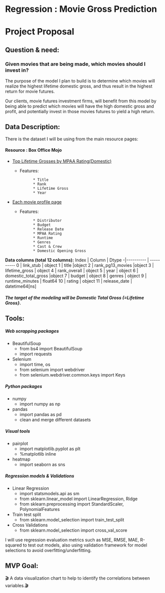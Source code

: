 # Regression : Movie Gross Prediction
# Project Proposal


## Question & need:

### Given movies that are being made, which movies should I invest in?

The purpose of the model I plan to build is to determine which movies will realize the highest lifetime domestic gross, and thus result in the highest return for movie futures.   

Our clients, movie futures investment firms, will benefit from this model by being able to predict which movies will have the high domestic gross and profit, and potentially invest in those movies futures to yield a high return.


## Data Description:


There is the dataset I will be using from the main resource pages:

#### Resource   : Box Office Mojo
   - [Top Lifetime Grosses by MPAA Rating(Domestic)](https://www.boxofficemojo.com/chart/top_lifetime_gross/?ref_=bo_cso_ac)
   		- Features:

                                      
   					* Title
   					* Rank
   					* Lifetime Gross
   					* Year

   - [Each movie profile page](https://www.boxofficemojo.com/title/tt2488496/?ref_=bo_cso_table_1)
   		- Features:
   					
   					* Distributor
   					* Budget       
   					* Release Date
   					* MPAA Rating
   					* Runtime
   					* Genres
   					* Cast & Crew
   					* Domestic Opening Gross
                                       




**Data columns  (total 12 columns):**
  Index |  Column |   Dtype
-|---------- | ----------
 0 |  link_stub  |  object
 1  | title    |object
 2  | rank_pg13_movies  |object
 3  | lifetime_gross |  object
 4  | rank_overall | object
 5  | year  | object
 6  | domestic_total_gross  |object
 7  | budget |    object
 8  | genres    |  object
 9  | runtime_minutes  | float64
 10 | rating     | object
 11 | release_date  | datetime64[ns]


##### The target of the modeling will be Domestic Total Gross (=Lifetime Gross}.


## Tools:
##### Web scrapping packages
- BeautifulSoup
    * from bs4 import BeautifulSoup
    * import requests
- Selenium
	* import time, os
	* from selenium import webdriver
	* from selenium.webdriver.common.keys import Keys

##### Python packages
- numpy
	* import numpy as np
- pandas
    * import pandas as pd
    * clean and merge different datasets

##### Visual tools
- pairplot
    * import matplotlib.pyplot as plt
    * %matplotlib inline
- heatmap
    * import seaborn as sns

##### Regression models & Validations
- Linear Regression
    * import statsmodels.api as sm
    * from sklearn.linear_model import LinearRegression, Ridge
    * from sklearn.preprocessing import StandardScaler, PolynomialFeatures
- Train test split
	* from sklearn.model_selection import train_test_split
- Cross Validations
	* from sklearn.model_selection import cross_val_score


I will use regression evaluation metrics such as MSE, RMSE, MAE, R-squared to test out models, also using validation framework for model selections to avoid overfitting/underfitting.


## MVP Goal:

🎬 A data visualization chart to help to identify the correlations between variables.🎬
